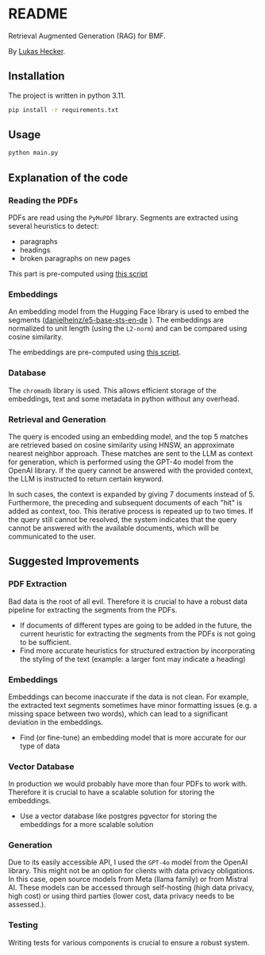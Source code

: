 # README
Retrieval Augmented Generation (RAG) for BMF.

By [Lukas Hecker](https://github.com/lukethehecker).

## Installation
The project is written in python 3.11.
```bash
pip install -r requirements.txt
```

## Usage

```python
python main.py
```

## Explanation of the code

### Reading the PDFs
PDFs are read using the `PyMuPDF` library. Segments are extracted using several heuristics to detect:
- paragraphs
- headings
- broken paragraphs on new pages

This part is pre-computed using [this script](scripts/extract_segments_from_pdfs.py.)

### Embeddings
An embedding model from the Hugging Face library is used to embed the segments ([danielheinz/e5-base-sts-en-de](https://huggingface.co/danielheinz/e5-base-sts-en-de)
). The embeddings are normalized to unit length (using the `L2-norm`) and can be compared using cosine similarity.

The embeddings are pre-computed using [this script](scripts/compute_segment_embeddings.py).

### Database
The `chromadb` library is used. This allows efficient storage of the embeddings, text and some metadata in python without any overhead.

### Retrieval and Generation
The query is encoded using an embedding model, and the top 5 matches are retrieved based on cosine similarity using HNSW, an approximate nearest neighbor approach. These matches are sent to the LLM as context for generation, which is performed using the GPT-4o model from the OpenAI library. If the query cannot be answered with the provided context, the LLM is instructed to return certain keyword.

In such cases, the context is expanded by giving 7 documents instead of 5. Furthermore, the preceding and subsequent documents of each "hit" is added as context, too. This iterative process is repeated up to two times. If the query still cannot be resolved, the system indicates that the query cannot be answered with the available documents, which will be communicated to the user.

## Suggested Improvements
### PDF Extraction
Bad data is the root of all evil. Therefore it is crucial to have a robust data pipeline for extracting the segments from the PDFs.

* If documents of different types are going to be added in the future, the current heuristic for extracting the segments from the PDFs is not going to be sufficient.
* Find more accurate heuristics for structured extraction by incorporating the styling of the text (example: a larger font may indicate a heading)

### Embeddings
Embeddings can become inaccurate if the data is not clean. For example, the extracted text segments sometimes have minor formatting issues (e.g. a missing space between two words), which can lead to a significant deviation in the embeddings.

* Find (or fine-tune) an embedding model that is more accurate for our type of data

### Vector Database
In production we would probably have more than four PDFs to work with. Therefore it is crucial to have a scalable solution for storing the embeddings.

* Use a vector database like postgres pgvector for storing the embeddings for a more scalable solution

### Generation
Due to its easily accessible API, I used the `GPT-4o` model from the OpenAI library. This might not be an option for clients with data privacy obligations. In this case, open source models from Meta (llama family) or from Mistral AI. These models can be accessed through self-hosting (high data privacy, high cost) or using third parties (lower cost, data privacy needs to be assessed.).

### Testing
Writing tests for various components is crucial to ensure a robust system.

